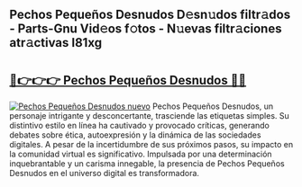 ## Pechos Pequeños Desnudos D𝚎sn𝚞dos filtr𝚊dos - Parts-Gnu Vid𝚎os f𝚘tos - N𝚞evas filtr𝚊ciones atr𝚊ctivas I81xg

# <h2><a href="http://mb0abg.tromn.icu/?c=Pechos+Peque%c3%b1os+Desnudos">🔗👉👉👉 Pechos Pequeños Desnudos 🔗🔗</a></h2>

[![Pechos Pequeños Desnudos nuevo](https://i.imgur.com/pEAQMta.gif)](http://mb0abg.tromn.icu/?c=Pechos+Peque%c3%b1os+Desnudos)
Pechos Pequeños Desnudos, un personaje intrigante y desconcertante, trasciende las etiquetas simples. Su distintivo estilo en línea ha cautivado y provocado críticas, generando debates sobre ética, autoexpresión y la dinámica de las sociedades digitales. A pesar de la incertidumbre de sus próximos pasos, su impacto en la comunidad virtual es significativo. Impulsada por una determinación inquebrantable y un carisma innegable, la presencia de Pechos Pequeños Desnudos en el universo digital es transformadora.
